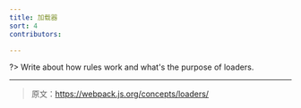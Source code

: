 ```yaml
---
title: 加载器
sort: 4
contributors:

---
```


?> Write about how rules work and what's the purpose of loaders.

***

> 原文：https://webpack.js.org/concepts/loaders/